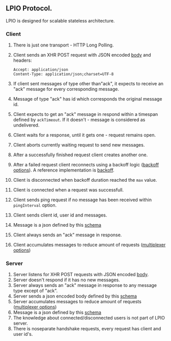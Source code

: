 ## LPIO Protocol.

LPIO is designed for scalable stateless architecture.

### Client

1. There is just one transport - HTTP Long Polling.
1. Client sends an XHR POST request with JSON encoded [body](./schemas/client-request-body.json) and headers:

    ```
    Accept: application/json
    Content-Type: application/json;charset=UTF-8
    ```
1. If client sent messages of type other than"ack", it expects to receive an "ack" message for every corresponding message.
1. Message of type "ack" has id which corresponds the original message id.
1. Client expects to get an "ack" message in respond within a timespan defined by `ackTimeout`. If it doesn't - message is considered as undelivered.
1. Client waits for a response, until it gets one - request remains open.
1. Client aborts currently waiting request to send new messages.
1. After a successfully finished request client creates another one.
1. After a failed request client reconnects using a backoff logic ([backoff options](./schemas/client-backoff-options.json)). A reference implementation is [backoff](https://github.com/segmentio/backo).
1. Client is disconnected when backoff duration reached the `max` value.
1. Client is connected when a request was successfull.
1. Client sends ping request if no message has been received within `pingInterval` option.
1. Client sends client id, user id and messages.
1. Message is a json defined by this [schema](./schemas/message.json)
1. Client always sends an "ack" message in response.
1. Client accumulates messages to reduce amount of requests ([multiplexer options](./schemas/multiplexer-options.json))

### Server

1. Server listens for XHR POST requests with JSON encoded [body](./schemas/client-request-body.json).
1. Server doesn't respond if it has no new messages.
1. Server always sends an "ack" message in response to any message type except of "ack".
1. Server sends a json encoded body defined by this [schema](./schemas/server-response.body.json)
1. Server accumulates messages to reduce amount of requests ([multiplexer options](./schemas/multiplexer-options.json))
1. Message is a json defined by this [schema](./schemas/message.json)
1. The knowledge about connected/disconnected users is not part of LPIO server.
1. There is noseparate handshake requests, every request has client and user id's.
